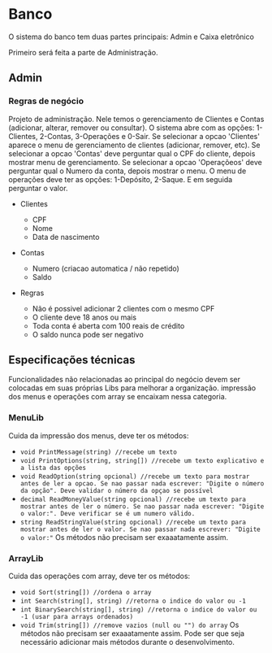 # Banco

O sistema do banco tem duas partes principais: Admin e Caixa eletrônico

Primeiro será feita a parte de Administração.

## Admin
### Regras de negócio
Projeto de administração. Nele temos o gerenciamento de Clientes e Contas (adicionar, alterar, remover ou consultar).
O sistema abre com as opções: 1-Clientes, 2-Contas, 3-Operações e 0-Sair.
Se selecionar a opcao 'Clientes' aparece o menu de gerenciamento de clientes (adicionar, remover, etc).
Se selecionar a opcao 'Contas' deve perguntar qual o CPF do cliente, depois mostrar menu de gerenciamento.
Se selecionar a opcao 'Operaçõeos' deve perguntar qual o Numero da conta, depois mostrar o menu.
O menu de operações deve ter as opções: 1-Depósito, 2-Saque. E em seguida perguntar o valor.

- Clientes
  - CPF
  - Nome
  - Data de nascimento
- Contas
  - Numero (criacao automatica / não repetido)
  - Saldo

- Regras
  - Não é possivel adicionar 2 clientes com o mesmo CPF
  - O cliente deve 18 anos ou mais
  - Toda conta é aberta com 100 reais de crédito
  - O saldo nunca pode ser negativo

## Especificações técnicas
Funcionalidades não relacionadas ao principal do negócio devem ser colocadas em suas próprias Libs para melhorar a organização.
impressão dos menus e operações com array se encaixam nessa categoria.

### MenuLib
Cuida da impressão dos menus, deve ter os métodos:
- ```void PrintMessage(string) //recebe um texto```
- ```void PrintOptions(string, string[]) //recebe um texto explicativo e a lista das opções```
- ```void ReadOption(string opcional) //recebe um texto para mostrar antes de ler a opcao. Se nao passar nada escrever: "Digite o número da opção". Deve validar o número da opçao se possível```
- ```decimal ReadMoneyValue(string opcional) //recebe um texto para mostrar antes de ler o número. Se nao passar nada escrever: "Digite o valor:". Deve verificar se é um numero válido.```
- ```string ReadStringValue(string opcional) //recebe um texto para mostrar antes de ler o valor. Se nao passar nada escrever: "Digite o valor:"```
Os métodos não precisam ser exaaatamente assim.

### ArrayLib
Cuida das operações com array, deve ter os métodos:
- ```void Sort(string[]) //ordena o array```
- ```int Search(string[], string) //retorna o indice do valor ou -1```
- ```int BinarySearch(string[], string) //retorna o indice do valor ou -1 (usar para arrays ordenados)```
- ```void Trim(string[]) //remove vazios (null ou "") do array```
Os métodos não precisam ser exaaatamente assim. Pode ser que seja necessário adicionar mais métodos durante o desenvolvimento.
